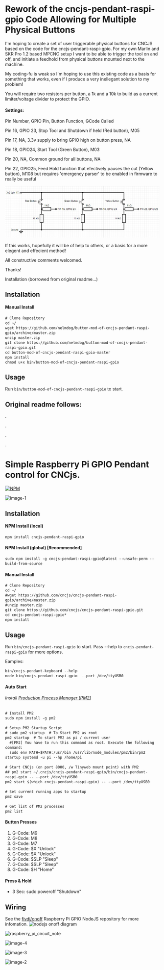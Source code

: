 # Rework of the cncjs-pendant-raspi-gpio Code Allowing for Multiple Physical Buttons

I'm hoping to create a set of user triggerable physical buttons for CNCJS based on the code for the cncjs-pendant-raspi-gpio. For my own Marlin and SKR Pro 1.2 based MPCNC setup I want to be able to trigger the tool on and off, and initiate a feedhold from physical buttons mounted next to the machine.

My coding-fu is weak so I'm hoping to use this existing code as a basis for something that works, even if I produce a very inellegant solution to my problem!

You will require two resistors per button, a 1k and a 10k to build as a current limiter/voltage divider to protect the GPIO.

#### Settings:

Pin Number, GPIO Pin, Button Function, GCode Called

Pin 16, GPIO 23, Stop Tool and Shutdown if held (Red button), M05

Pin 17, NA, 3.3v supply to bring GPIO high on button press, NA

Pin 18, GPIO24, Start Tool (Green Button), M03

Pin 20, NA, Common ground for all buttons, NA

Pin 22, GPIO25, Feed Hold function that efectively pauses the cut (Yellow button), M108 but requires 'emergency parser' to be enabled in firmware to really be useful

![image-a](https://github.com/nelmdog/button-mod-of-cncjs-pendant-raspi-gpio/raw/master/docs/image-a.jpg)

If this works, hopefully it will be of help to others, or a basis for a more elegent and effecient method!

All constructive comments welcomed.

Thanks!

Installation (borrowed from original readme...)

## Installation

#### Manual Install
```
# Clone Repository
cd ~/
wget https://github.com/nelmdog/button-mod-of-cncjs-pendant-raspi-gpio/archive/master.zip
unzip master.zip
git clone https://github.com/nelmdog/button-mod-of-cncjs-pendant-raspi-gpio.git
cd button-mod-of-cncjs-pendant-raspi-gpio-master
npm install
chmod u+x bin/button-mod-of-cncjs-pendant-raspi-gpio
```

## Usage
Run `bin/button-mod-of-cncjs-pendant-raspi-gpio` to start.

## Original readme follows:

.

.

.

.

# Simple Raspberry Pi GPIO Pendant control for CNCjs.

[![NPM](https://nodei.co/npm/cncjs-pendant-raspi-gpio.png?compact=true)](https://nodei.co/npm/cncjs-pendant-raspi-gpio/)

![image-1](https://github.com/cncjs/cncjs-pendant-raspi-gpio/raw/master/docs/image-1.jpg)

## Installation
#### NPM Install (local)
```
npm install cncjs-pendant-raspi-gpio
```
#### NPM Install (global) [Recommended]
```
sudo npm install -g cncjs-pendant-raspi-gpio@latest --unsafe-perm --build-from-source
```

#### Manual Install
```
# Clone Repository
cd ~/
#wget https://github.com/cncjs/cncjs-pendant-raspi-gpio/archive/master.zip
#unzip master.zip
git clone https://github.com/cncjs/cncjs-pendant-raspi-gpio.git
cd cncjs-pendant-raspi-gpio*
npm install
```

## Usage
Run `bin/cncjs-pendant-raspi-gpio` to start. Pass --help to `cncjs-pendant-raspi-gpio` for more options.

Eamples:

```
bin/cncjs-pendant-keyboard --help
node bin/cncjs-pendant-raspi-gpio  --port /dev/ttyUSB0
```

#### Auto Start

###### Install [Production Process Manager [PM2]](http://pm2.io)
```
# Install PM2
sudo npm install -g pm2

# Setup PM2 Startup Script
# sudo pm2 startup  # To Start PM2 as root
pm2 startup  # To start PM2 as pi / current user
  #[PM2] You have to run this command as root. Execute the following command:
  sudo env PATH=$PATH:/usr/bin /usr/lib/node_modules/pm2/bin/pm2 startup systemd -u pi --hp /home/pi

# Start CNCjs (on port 8000, /w Tinyweb mount point) with PM2
## pm2 start ~/.cncjs/cncjs-pendant-raspi-gpio/bin/cncjs-pendant-raspi-gpio -- --port /dev/ttyUSB0
pm2 start $(which cncjs-pendant-raspi-gpio) -- --port /dev/ttyUSB0

# Set current running apps to startup
pm2 save

# Get list of PM2 processes
pm2 list
```

#### Button Presses
 1. G-Code: M9
 2. G-Code: M8
 3. G-Code: M7
 4. G-Code: $X "Unlock"
 5. G-Code: $X "Unlock"
 6. G-Code: $SLP "Sleep"
 7. G-Code: $SLP "Sleep"
 8. G-Code: $H "Home"

#### Press & Hold
 - 3 Sec: sudo poweroff "Shutdown"

## Wiring 

See the [fivdi/onoff](https://www.npmjs.com/package/onoff) Raspberry Pi GPIO NodeJS repository for more infomation.
![nodejs onoff diagram](https://raw.githubusercontent.com/fivdi/onoff/master/examples/light-switch.png)

![raspberry_pi_circuit_note](http://www.jameco.com/Jameco/workshop/circuitnotes/raspberry_pi_circuit_note_fig2a.jpg)

![image-4](https://github.com/cncjs/cncjs-pendant-raspi-gpio/raw/master/docs/image-4.jpg)

![image-3](https://github.com/cncjs/cncjs-pendant-raspi-gpio/raw/master/docs/image-3.jpg)

![image-2](https://github.com/cncjs/cncjs-pendant-raspi-gpio/raw/master/docs/image-2.jpg)
